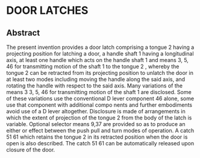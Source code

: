 # DOOR LATCHES

## Abstract
The present invention provides a door latch comprising a tongue 2 having a projecting position for latching a door, a handle shaft 1 having a longitudinal axis, at least one handle which acts on the handle shaft 1 and means 3, 5, 46 for transmitting motion of the shaft 1 to the tongue 2 , whereby the tongue 2 can be retracted from its projecting position to unlatch the door in at least two modes including moving the handle along the said axis, and rotating the handle with respect to the said axis. Many variations of the means 3 3, 5, 46 for transmitting motion of the shaft 1 are disclosed. Some of these variations use the conventional D lever component 46 alone, some use that component with additional compo nents and further embodiments avoid use of a D lever altogether. Disclosure is made of arrangements in which the extent of projection of the tongue 2 from the body of the latch is variable. Optional selector means 9,37 are provided so as to produce an either or effect between the push pull and turn modes of operation. A catch 51 61 which retains the tongue 2 in its retracted position when the door is open is also described. The catch 51 61 can be automatically released upon closure of the door.